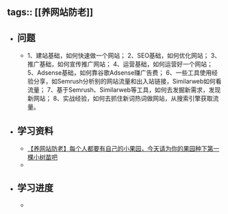 tags:: [[养网站防老]]
---

- ## 问题
	- 1、建站基础，如何快速做一个网站；
	  2、SEO基础，如何优化网站；
	  3、推广基础，如何宣传推广网站；
	  4、运营基础，如何运营好一个网站；
	  5、Adsense基础，如何靠谷歌Adsense赚广告费；
	  6、一些工具使用经验分享，如Semrush分析别的网站流量和出入站链接，Similarweb如何看流量；
	  7、基于Semrush、Similarweb等工具，如何去发掘新需求，发现新网站；
	  8、实战经验，如何去抓住新词热词做网站，从搜索引擎获取流量。
- ## 学习资料
	- [【养网站防老】每个人都要有自己的小果园，今天请为你的果园种下第一棵小树苗吧](https://mp.weixin.qq.com/s/01b42cCbYO2G5RkdN2Z56w)
	-
- ## 学习进度
	-